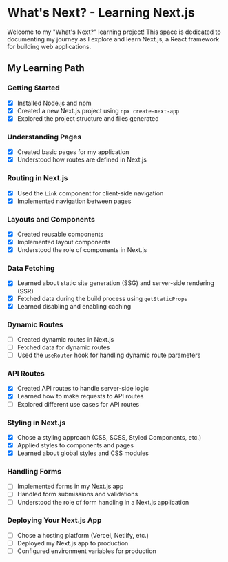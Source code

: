# What's Next? - Learning Next.js

Welcome to my "What's Next?" learning project! This space is dedicated to documenting my journey as I explore and learn Next.js, a React framework for building web applications.

## My Learning Path

### Getting Started

- [x] Installed Node.js and npm
- [x] Created a new Next.js project using `npx create-next-app`
- [x] Explored the project structure and files generated

### Understanding Pages

- [x] Created basic pages for my application
- [x] Understood how routes are defined in Next.js

### Routing in Next.js

- [x] Used the `Link` component for client-side navigation
- [x] Implemented navigation between pages

### Layouts and Components

- [x] Created reusable components
- [x] Implemented layout components
- [x] Understood the role of components in Next.js

### Data Fetching

- [x] Learned about static site generation (SSG) and server-side rendering (SSR)
- [x] Fetched data during the build process using `getStaticProps`
- [x] Learned disabling and enabling caching

### Dynamic Routes

- [ ] Created dynamic routes in Next.js
- [ ] Fetched data for dynamic routes
- [ ] Used the `useRouter` hook for handling dynamic route parameters

### API Routes

- [x] Created API routes to handle server-side logic
- [x] Learned how to make requests to API routes
- [ ] Explored different use cases for API routes

### Styling in Next.js

- [x] Chose a styling approach (CSS, SCSS, Styled Components, etc.)
- [x] Applied styles to components and pages
- [x] Learned about global styles and CSS modules

### Handling Forms

- [ ] Implemented forms in my Next.js app
- [ ] Handled form submissions and validations
- [ ] Understood the role of form handling in a Next.js application

### Deploying Your Next.js App

- [ ] Chose a hosting platform (Vercel, Netlify, etc.)
- [ ] Deployed my Next.js app to production
- [ ] Configured environment variables for production
